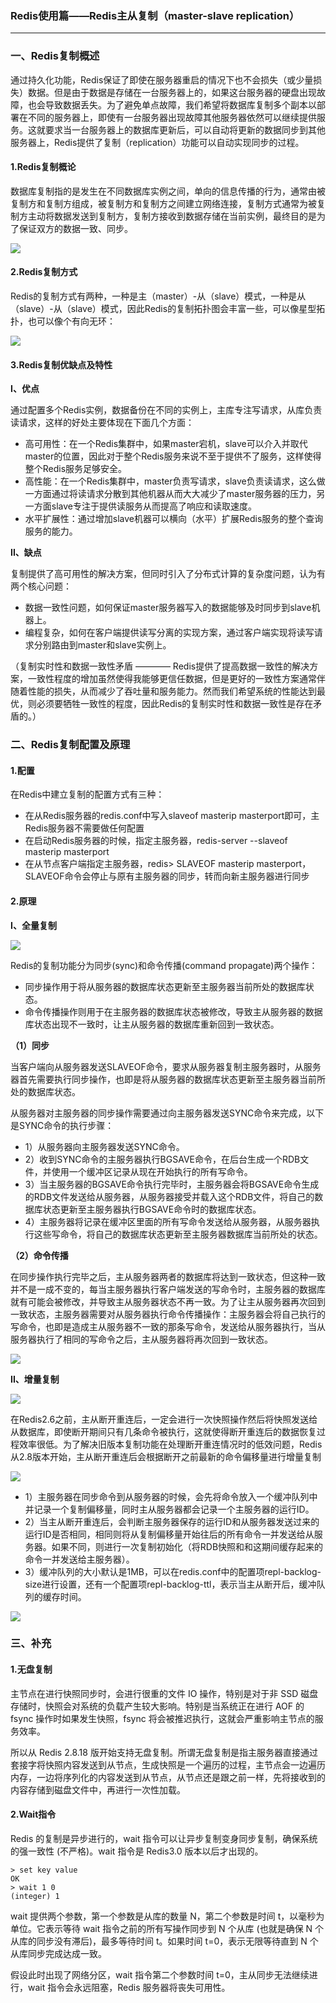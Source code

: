 ### Redis使用篇——Redis主从复制（master-slave replication） ###
***
### 一、Redis复制概述 ###

通过持久化功能，Redis保证了即使在服务器重启的情况下也不会损失（或少量损失）数据。但是由于数据是存储在一台服务器上的，如果这台服务器的硬盘出现故障，也会导致数据丢失。为了避免单点故障，我们希望将数据库复制多个副本以部署在不同的服务器上，即使有一台服务器出现故障其他服务器依然可以继续提供服务。这就要求当一台服务器上的数据库更新后，可以自动将更新的数据同步到其他服务器上，Redis提供了复制（replication）功能可以自动实现同步的过程。

#### 1.Redis复制概论 ####

数据库复制指的是发生在不同数据库实例之间，单向的信息传播的行为，通常由被复制方和复制方组成，被复制方和复制方之间建立网络连接，复制方式通常为被复制方主动将数据发送到复制方，复制方接收到数据存储在当前实例，最终目的是为了保证双方的数据一致、同步。


![](http://ww1.sinaimg.cn/large/7cc829d3jw1f4d3beuv8lj20p008ygm3.jpg)


#### 2.Redis复制方式 ####

Redis的复制方式有两种，一种是主（master）-从（slave）模式，一种是从（slave）-从（slave）模式，因此Redis的复制拓扑图会丰富一些，可以像星型拓扑，也可以像个有向无环：

![](http://ww3.sinaimg.cn/large/7cc829d3jw1f4d3bft2lfj214e0gewg6.jpg)


#### 3.Redis复制优缺点及特性 ####

**I、优点**

通过配置多个Redis实例，数据备份在不同的实例上，主库专注写请求，从库负责读请求，这样的好处主要体现在下面几个方面：

- 高可用性：在一个Redis集群中，如果master宕机，slave可以介入并取代master的位置，因此对于整个Redis服务来说不至于提供不了服务，这样使得整个Redis服务足够安全。
- 高性能：在一个Redis集群中，master负责写请求，slave负责读请求，这么做一方面通过将读请求分散到其他机器从而大大减少了master服务器的压力，另一方面slave专注于提供读服务从而提高了响应和读取速度。
- 水平扩展性：通过增加slave机器可以横向（水平）扩展Redis服务的整个查询服务的能力。


**II、缺点**

复制提供了高可用性的解决方案，但同时引入了分布式计算的复杂度问题，认为有两个核心问题：

- 数据一致性问题，如何保证master服务器写入的数据能够及时同步到slave机器上。
- 编程复杂，如何在客户端提供读写分离的实现方案，通过客户端实现将读写请求分别路由到master和slave实例上。

（复制实时性和数据一致性矛盾 ———— Redis提供了提高数据一致性的解决方案，一致性程度的增加虽然使得我能够更信任数据，但是更好的一致性方案通常伴随着性能的损失，从而减少了吞吐量和服务能力。然而我们希望系统的性能达到最优，则必须要牺牲一致性的程度，因此Redis的复制实时性和数据一致性是存在矛盾的。）


### 二、Redis复制配置及原理 ###

#### 1.配置 ####

在Redis中建立复制的配置方式有三种：


- 在从Redis服务器的redis.conf中写入slaveof masterip masterport即可，主Redis服务器不需要做任何配置
- 在启动Redis服务器的时候，指定主服务器，redis-server --slaveof masterip masterport
- 在从节点客户端指定主服务器，redis> SLAVEOF masterip masterport，SLAVEOF命令会停止与原有主服务器的同步，转而向新主服务器进行同步


#### 2.原理 ####

**I、全量复制**

![](http://ww2.sinaimg.cn/large/7cc829d3jw1f4d3bh8h4rj20mi0jywfk.jpg)

Redis的复制功能分为同步(sync)和命令传播(command propagate)两个操作：
- 同步操作用于将从服务器的数据库状态更新至主服务器当前所处的数据库状态。
- 命令传播操作则用于在主服务器的数据库状态被修改，导致主从服务器的数据库状态出现不一致时，让主从服务器的数据库重新回到一致状态。

**（1）同步**

当客户端向从服务器发送SLAVEOF命令，要求从服务器复制主服务器时，从服务器首先需要执行同步操作，也即是将从服务器的数据库状态更新至主服务器当前所处的数据库状态。

从服务器对主服务器的同步操作需要通过向主服务器发送SYNC命令来完成，以下是SYNC命令的执行步骤：

- 1）从服务器向主服务器发送SYNC命令。
- 2）收到SYNC命令的主服务器执行BGSAVE命令，在后台生成一个RDB文件，并使用一个缓冲区记录从现在开始执行的所有写命令。
- 3）当主服务器的BGSAVE命令执行完毕时，主服务器会将BGSAVE命令生成的RDB文件发送给从服务器，从服务器接受并载入这个RDB文件，将自己的数据库状态更新至主服务器执行BGSAVE命令时的数据库状态。
- 4）主服务器将记录在缓冲区里面的所有写命令发送给从服务器，从服务器执行这些写命令，将自己的数据库状态更新至主服务器数据库当前所处的状态。

**（2）命令传播**

在同步操作执行完毕之后，主从服务器两者的数据库将达到一致状态，但这种一致并不是一成不变的，每当主服务器执行客户端发送的写命令时，主服务器的数据库就有可能会被修改，并导致主从服务器状态不再一致。为了让主从服务器再次回到一致状态，主服务器需要对从服务器执行命令传播操作：主服务器会将自己执行的写命令，也即是造成主从服务器不一致的那条写命令，发送给从服务器执行，当从服务器执行了相同的写命令之后，主从服务器将再次回到一致状态。


![](http://images2015.cnblogs.com/blog/631180/201603/631180-20160310164439163-353212676.png)


**II、增量复制**

![](http://ww3.sinaimg.cn/large/7cc829d3jw1f4d3biaumhj20xc0h275j.jpg)

在Redis2.6之前，主从断开重连后，一定会进行一次快照操作然后将快照发送给从数据库，即使断开期间只有几条命令被执行，这就使得断开重连后的数据恢复过程效率很低。为了解决旧版本复制功能在处理断开重连情况时的低效问题，Redis从2.8版本开始，主从断开重连后会根据断开之前最新的命令偏移量进行增量复制

![](https://i.imgur.com/EfTyfwX.png)


- 1）主服务器在同步命令到从服务器的时候，会先将命令放入一个缓冲队列中并记录一个复制偏移量，同时主从服务器都会记录一个主服务器的运行ID。
- 2）当主从断开重连后，会判断主服务器保存的运行ID和从服务器发送过来的运行ID是否相同，相同则将从复制偏移量开始往后的所有命令一并发送给从服务器。如果不同，则进行一次复制初始化（将RDB快照和和这期间缓存起来的命令一并发送给主服务器）。
- 3）缓冲队列的大小默认是1MB，可以在redis.conf中的配置项repl-backlog-size进行设置，还有一个配置项repl-backlog-ttl，表示当主从断开后，缓冲队列的缓存时间。


![](http://images2015.cnblogs.com/blog/631180/201603/631180-20160310181751413-120441435.png)





### 三、补充 ###


#### 1.无盘复制 ####

主节点在进行快照同步时，会进行很重的文件 IO 操作，特别是对于非 SSD 磁盘存储时，快照会对系统的负载产生较大影响。特别是当系统正在进行 AOF 的 fsync 操作时如果发生快照，fsync 将会被推迟执行，这就会严重影响主节点的服务效率。

所以从 Redis 2.8.18 版开始支持无盘复制。所谓无盘复制是指主服务器直接通过套接字将快照内容发送到从节点，生成快照是一个遍历的过程，主节点会一边遍历内存，一边将序列化的内容发送到从节点，从节点还是跟之前一样，先将接收到的内容存储到磁盘文件中，再进行一次性加载。


#### 2.Wait指令 ####

Redis 的复制是异步进行的，wait 指令可以让异步复制变身同步复制，确保系统的强一致性 (不严格)。wait 指令是 Redis3.0 版本以后才出现的。


	> set key value
	OK
	> wait 1 0
	(integer) 1


wait 提供两个参数，第一个参数是从库的数量 N，第二个参数是时间 t，以毫秒为单位。它表示等待 wait 指令之前的所有写操作同步到 N 个从库 (也就是确保 N 个从库的同步没有滞后)，最多等待时间 t。如果时间 t=0，表示无限等待直到 N 个从库同步完成达成一致。


假设此时出现了网络分区，wait 指令第二个参数时间 t=0，主从同步无法继续进行，wait 指令会永远阻塞，Redis 服务器将丧失可用性。













































